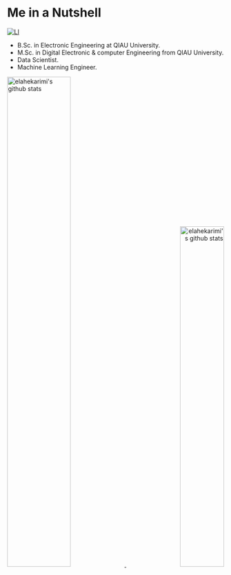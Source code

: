 # Me in a Nutshell

[![LI](https://img.shields.io/badge/linked-in-007cb5.svg?style=for-the-badge)](https://www.linkedin.com/in/elahe-karimi-987182161/)

 - B.Sc. in Electronic Engineering at QIAU University.
 - M.Sc. in Digital Electronic & computer Engineering from QIAU University.
 - Data Scientist.
 - Machine Learning Engineer.

<!--
[![Elahekarimi's github stats](https://github-readme-stats.vercel.app/api?username=elahekarimi&show_icons=true&theme=gruvbox)](https://github.com/elahekarimi/elahekarimi)[![Top Langs](https://github-readme-stats.vercel.app/api/top-langs/?username=elahekarimi&layout=compact&theme=gruvbox)](https://github.com/elahekarimi/elahekarimi)
-->

<p>
    <a align="left" href="https://github.com/elahekarimi/elahekarimi">
        <img alt="elahekarimi's github stats"  width="54%" src="https://github-readme-stats.vercel.app/api?username=elahekarimi&show_icons=true&theme=gruvbox">
    </a>
    <a align="right" href="https://github.com/elahekarimi/elahekarimi">
        <img alt="elahekarimi's github stats"  width="45%" src="https://github-readme-stats.vercel.app/api/top-langs/?username=elahekarimi&layout=compact&theme=gruvbox">
    </a>
</p>
